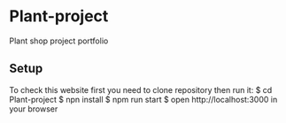 # Plant-project
Plant shop project portfolio

## Setup
To check this website first you need to clone repository then run it:
$ cd Plant-project
$ npn install
$ npm run start
$ open http://localhost:3000 in your browser 
